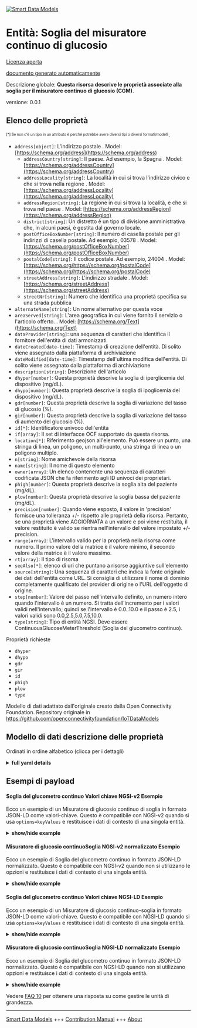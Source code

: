 <!-- 10-Header -->  
[![Smart Data Models](https://smartdatamodels.org/wp-content/uploads/2022/01/SmartDataModels_logo.png "Logo")](https://smartdatamodels.org)  
Entità: Soglia del misuratore continuo di glucosio  
==================================================<!-- /10-Header -->  
<!-- 15-License -->  
[Licenza aperta](https://github.com/smart-data-models//dataModel.OCF/blob/master/ContinuousGlucoseMeterThreshold/LICENSE.md)  
[documento generato automaticamente](https://docs.google.com/presentation/d/e/2PACX-1vTs-Ng5dIAwkg91oTTUdt8ua7woBXhPnwavZ0FxgR8BsAI_Ek3C5q97Nd94HS8KhP-r_quD4H0fgyt3/pub?start=false&loop=false&delayms=3000#slide=id.gb715ace035_0_60)  
<!-- /15-License -->  
<!-- 20-Description -->  
Descrizione globale: **Questa risorsa descrive le proprietà associate alla soglia per il misuratore continuo di glucosio (CGM)**.  
versione: 0.0.1  
<!-- /20-Description -->  
<!-- 30-PropertiesList -->  

## Elenco delle proprietà  

<sup><sub>[*] Se non c'è un tipo in un attributo è perché potrebbe avere diversi tipi o diversi formati/modelli</sub></sup>.  
- `address[object]`: L'indirizzo postale  . Model: [https://schema.org/address](https://schema.org/address)	- `addressCountry[string]`: Il paese. Ad esempio, la Spagna  . Model: [https://schema.org/addressCountry](https://schema.org/addressCountry)  
	- `addressLocality[string]`: La località in cui si trova l'indirizzo civico e che si trova nella regione  . Model: [https://schema.org/addressLocality](https://schema.org/addressLocality)  
	- `addressRegion[string]`: La regione in cui si trova la località, e che si trova nel paese  . Model: [https://schema.org/addressRegion](https://schema.org/addressRegion)  
	- `district[string]`: Un distretto è un tipo di divisione amministrativa che, in alcuni paesi, è gestita dal governo locale.    
	- `postOfficeBoxNumber[string]`: Il numero di casella postale per gli indirizzi di casella postale. Ad esempio, 03578  . Model: [https://schema.org/postOfficeBoxNumber](https://schema.org/postOfficeBoxNumber)  
	- `postalCode[string]`: Il codice postale. Ad esempio, 24004  . Model: [https://schema.org/https://schema.org/postalCode](https://schema.org/https://schema.org/postalCode)  
	- `streetAddress[string]`: L'indirizzo stradale  . Model: [https://schema.org/streetAddress](https://schema.org/streetAddress)  
	- `streetNr[string]`: Numero che identifica una proprietà specifica su una strada pubblica    
- `alternateName[string]`: Un nome alternativo per questa voce  - `areaServed[string]`: L'area geografica in cui viene fornito il servizio o l'articolo offerto.  . Model: [https://schema.org/Text](https://schema.org/Text)- `dataProvider[string]`: una sequenza di caratteri che identifica il fornitore dell'entità di dati armonizzati  - `dateCreated[date-time]`: Timestamp di creazione dell'entità. Di solito viene assegnato dalla piattaforma di archiviazione  - `dateModified[date-time]`: Timestamp dell'ultima modifica dell'entità. Di solito viene assegnato dalla piattaforma di archiviazione  - `description[string]`: Descrizione dell'articolo  - `dhyper[number]`: Questa proprietà descrive la soglia di iperglicemia del dispositivo (mg/dL).  - `dhypo[number]`: Questa proprietà descrive la soglia di ipoglicemia del dispositivo (mg/dL).  - `gdr[number]`: Questa proprietà descrive la soglia di variazione del tasso di glucosio (%).  - `gir[number]`: Questa proprietà descrive la soglia di variazione del tasso di aumento del glucosio (%).  - `id[*]`: Identificatore univoco dell'entità  - `if[array]`: Il set di interfacce OCF supportato da questa risorsa.  - `location[*]`: Riferimento geojson all'elemento. Può essere un punto, una stringa di linea, un poligono, un multi-punto, una stringa di linea o un poligono multiplo.  - `n[string]`: Nome amichevole della risorsa  - `name[string]`: Il nome di questo elemento  - `owner[array]`: Un elenco contenente una sequenza di caratteri codificata JSON che fa riferimento agli ID univoci dei proprietari.  - `phigh[number]`: Questa proprietà descrive la soglia alta del paziente (mg/dL).  - `plow[number]`: Questa proprietà descrive la soglia bassa del paziente (mg/dL).  - `precision[number]`: Quando viene esposto, il valore in 'precision' fornisce una tolleranza +/- rispetto alle proprietà della risorsa. Pertanto, se una proprietà viene AGGIORNATA a un valore e poi viene restituita, il valore restituito è valido se rientra nell'intervallo del valore impostato +/- precision.  - `range[array]`: L'intervallo valido per la proprietà nella risorsa come numero. Il primo valore della matrice è il valore minimo, il secondo valore della matrice è il valore massimo.  - `rt[array]`: Il tipo di risorsa  - `seeAlso[*]`: elenco di uri che puntano a risorse aggiuntive sull'elemento  - `source[string]`: Una sequenza di caratteri che indica la fonte originale dei dati dell'entità come URL. Si consiglia di utilizzare il nome di dominio completamente qualificato del provider di origine o l'URL dell'oggetto di origine.  - `step[number]`: Valore del passo nell'intervallo definito, un numero intero quando l'intervallo è un numero.  Si tratta dell'incremento per i valori validi nell'intervallo; quindi se l'intervallo è 0.0..10.0 e il passo è 2.5, i valori validi sono 0.0,2.5,5.0,7.5,10.0.  - `type[string]`: Tipo di entità NGSI. Deve essere ContinuousGlucoseMeterThreshold (Soglia del glucometro continuo).  <!-- /30-PropertiesList -->  
<!-- 35-RequiredProperties -->  
Proprietà richieste  
- `dhyper`  - `dhypo`  - `gdr`  - `gir`  - `id`  - `phigh`  - `plow`  - `type`  <!-- /35-RequiredProperties -->  
<!-- 40-RequiredProperties -->  
Modello di dati adattato dall'originale creato dalla Open Connectivity Foundation. Repository originale in https://github.com/openconnectivityfoundation/IoTDataModels  
<!-- /40-RequiredProperties -->  
<!-- 50-DataModelHeader -->  
## Modello di dati descrizione delle proprietà  
Ordinati in ordine alfabetico (clicca per i dettagli)  
<!-- /50-DataModelHeader -->  
<!-- 60-ModelYaml -->  
<details><summary><strong>full yaml details</strong></summary>    
```yaml  
ContinuousGlucoseMeterThreshold:    
  description: This Resource describes the Properties associated with Threshold for Continuous Glucose Meter (CGM).    
  properties:    
    address:    
      description: The mailing address    
      properties:    
        addressCountry:    
          description: 'The country. For example, Spain'    
          type: string    
          x-ngsi:    
            model: https://schema.org/addressCountry    
            type: Property    
        addressLocality:    
          description: 'The locality in which the street address is, and which is in the region'    
          type: string    
          x-ngsi:    
            model: https://schema.org/addressLocality    
            type: Property    
        addressRegion:    
          description: 'The region in which the locality is, and which is in the country'    
          type: string    
          x-ngsi:    
            model: https://schema.org/addressRegion    
            type: Property    
        district:    
          description: 'A district is a type of administrative division that, in some countries, is managed by the local government'    
          type: string    
          x-ngsi:    
            type: Property    
        postOfficeBoxNumber:    
          description: 'The post office box number for PO box addresses. For example, 03578'    
          type: string    
          x-ngsi:    
            model: https://schema.org/postOfficeBoxNumber    
            type: Property    
        postalCode:    
          description: 'The postal code. For example, 24004'    
          type: string    
          x-ngsi:    
            model: https://schema.org/https://schema.org/postalCode    
            type: Property    
        streetAddress:    
          description: The street address    
          type: string    
          x-ngsi:    
            model: https://schema.org/streetAddress    
            type: Property    
        streetNr:    
          description: Number identifying a specific property on a public street    
          type: string    
          x-ngsi:    
            type: Property    
      type: object    
      x-ngsi:    
        model: https://schema.org/address    
        type: Property    
    alternateName:    
      description: An alternative name for this item    
      type: string    
      x-ngsi:    
        type: Property    
    areaServed:    
      description: The geographic area where a service or offered item is provided    
      type: string    
      x-ngsi:    
        model: https://schema.org/Text    
        type: Property    
    dataProvider:    
      description: A sequence of characters identifying the provider of the harmonised data entity    
      type: string    
      x-ngsi:    
        type: Property    
    dateCreated:    
      description: Entity creation timestamp. This will usually be allocated by the storage platform    
      format: date-time    
      type: string    
      x-ngsi:    
        type: Property    
    dateModified:    
      description: Timestamp of the last modification of the entity. This will usually be allocated by the storage platform    
      format: date-time    
      type: string    
      x-ngsi:    
        type: Property    
    description:    
      description: A description of this item    
      type: string    
      x-ngsi:    
        type: Property    
    dhyper:    
      description: This Property describes the Device hyperglycemia threshold (mg/dL)    
      minimum: 0.0    
      readOnly: false    
      type: number    
      x-ngsi:    
        type: Property    
    dhypo:    
      description: This Property describes the Device hypoglycemia threshold (mg/dL)    
      minimum: 0.0    
      readOnly: false    
      type: number    
      x-ngsi:    
        type: Property    
    gdr:    
      description: This Property describes the Glucose Decrease rate of change threshold (%)    
      minimum: 0.0    
      readOnly: false    
      type: number    
      x-ngsi:    
        type: Property    
    gir:    
      description: This Property describes the Glucose Increase rate of change threshold (%)    
      minimum: 0.0    
      readOnly: false    
      type: number    
      x-ngsi:    
        type: Property    
    id:    
      anyOf:    
        - description: Identifier format of any NGSI entity    
          maxLength: 256    
          minLength: 1    
          pattern: ^[\w\-\.\{\}\$\+\*\[\]`|~^@!,:\\]+$    
          type: string    
          x-ngsi:    
            type: Property    
        - description: Identifier format of any NGSI entity    
          format: uri    
          type: string    
          x-ngsi:    
            type: Property    
      description: Unique identifier of the entity    
      x-ngsi:    
        type: Property    
    if:    
      description: The OCF Interface set supported by this Resource    
      items:    
        enum:    
          - oic.if.rw    
          - oic.if.baseline    
        type: string    
      minItems: 1    
      readOnly: true    
      type: array    
      uniqueItems: true    
      x-ngsi:    
        type: Property    
    location:    
      description: 'Geojson reference to the item. It can be Point, LineString, Polygon, MultiPoint, MultiLineString or MultiPolygon'    
      oneOf:    
        - description: Geojson reference to the item. Point    
          properties:    
            bbox:    
              items:    
                type: number    
              minItems: 4    
              type: array    
            coordinates:    
              items:    
                type: number    
              minItems: 2    
              type: array    
            type:    
              enum:    
                - Point    
              type: string    
          required:    
            - type    
            - coordinates    
          title: GeoJSON Point    
          type: object    
          x-ngsi:    
            type: GeoProperty    
        - description: Geojson reference to the item. LineString    
          properties:    
            bbox:    
              items:    
                type: number    
              minItems: 4    
              type: array    
            coordinates:    
              items:    
                items:    
                  type: number    
                minItems: 2    
                type: array    
              minItems: 2    
              type: array    
            type:    
              enum:    
                - LineString    
              type: string    
          required:    
            - type    
            - coordinates    
          title: GeoJSON LineString    
          type: object    
          x-ngsi:    
            type: GeoProperty    
        - description: Geojson reference to the item. Polygon    
          properties:    
            bbox:    
              items:    
                type: number    
              minItems: 4    
              type: array    
            coordinates:    
              items:    
                items:    
                  items:    
                    type: number    
                  minItems: 2    
                  type: array    
                minItems: 4    
                type: array    
              type: array    
            type:    
              enum:    
                - Polygon    
              type: string    
          required:    
            - type    
            - coordinates    
          title: GeoJSON Polygon    
          type: object    
          x-ngsi:    
            type: GeoProperty    
        - description: Geojson reference to the item. MultiPoint    
          properties:    
            bbox:    
              items:    
                type: number    
              minItems: 4    
              type: array    
            coordinates:    
              items:    
                items:    
                  type: number    
                minItems: 2    
                type: array    
              type: array    
            type:    
              enum:    
                - MultiPoint    
              type: string    
          required:    
            - type    
            - coordinates    
          title: GeoJSON MultiPoint    
          type: object    
          x-ngsi:    
            type: GeoProperty    
        - description: Geojson reference to the item. MultiLineString    
          properties:    
            bbox:    
              items:    
                type: number    
              minItems: 4    
              type: array    
            coordinates:    
              items:    
                items:    
                  items:    
                    type: number    
                  minItems: 2    
                  type: array    
                minItems: 2    
                type: array    
              type: array    
            type:    
              enum:    
                - MultiLineString    
              type: string    
          required:    
            - type    
            - coordinates    
          title: GeoJSON MultiLineString    
          type: object    
          x-ngsi:    
            type: GeoProperty    
        - description: Geojson reference to the item. MultiLineString    
          properties:    
            bbox:    
              items:    
                type: number    
              minItems: 4    
              type: array    
            coordinates:    
              items:    
                items:    
                  items:    
                    items:    
                      type: number    
                    minItems: 2    
                    type: array    
                  minItems: 4    
                  type: array    
                type: array    
              type: array    
            type:    
              enum:    
                - MultiPolygon    
              type: string    
          required:    
            - type    
            - coordinates    
          title: GeoJSON MultiPolygon    
          type: object    
          x-ngsi:    
            type: GeoProperty    
      x-ngsi:    
        type: GeoProperty    
    n:    
      description: Friendly name of the Resource    
      maxLength: 64    
      readOnly: true    
      type: string    
      x-ngsi:    
        type: Property    
    name:    
      description: The name of this item    
      type: string    
      x-ngsi:    
        type: Property    
    owner:    
      description: A List containing a JSON encoded sequence of characters referencing the unique Ids of the owner(s)    
      items:    
        anyOf:    
          - description: Identifier format of any NGSI entity    
            maxLength: 256    
            minLength: 1    
            pattern: ^[\w\-\.\{\}\$\+\*\[\]`|~^@!,:\\]+$    
            type: string    
            x-ngsi:    
              type: Property    
          - description: Identifier format of any NGSI entity    
            format: uri    
            type: string    
            x-ngsi:    
              type: Property    
        description: Unique identifier of the entity    
        x-ngsi:    
          type: Property    
      type: array    
      x-ngsi:    
        type: Property    
    phigh:    
      description: This Property describes the Patient high threshold (mg/dL)    
      minimum: 0.0    
      readOnly: false    
      type: number    
      x-ngsi:    
        type: Property    
    plow:    
      description: This Property describes the Patient low threshold (mg/dL)    
      minimum: 0.0    
      readOnly: false    
      type: number    
      x-ngsi:    
        type: Property    
    precision:    
      description: 'When exposed the value in ''precision'' provides a +/- tolerance against the Properties in the Resource. Thus if a Property is UPDATED to a value and that Property then RETRIEVED, the RETRIEVED value is valid if in the range of the set value +/- precision'    
      readOnly: true    
      type: number    
      x-ngsi:    
        type: Property    
    range:    
      description: 'The valid range for the Property in the Resource as a number. The first value in the array is the minimum value, the second value in the array is the maximum value'    
      items:    
        type: number    
      maxItems: 2    
      minItems: 2    
      readOnly: true    
      type: array    
      x-ngsi:    
        type: Property    
    rt:    
      description: The Resource Type    
      items:    
        enum:    
          - oic.r.cgm.threshold    
        type: string    
      minItems: 1    
      readOnly: true    
      type: array    
      uniqueItems: true    
      x-ngsi:    
        type: Property    
    seeAlso:    
      description: list of uri pointing to additional resources about the item    
      oneOf:    
        - items:    
            format: uri    
            type: string    
          minItems: 1    
          type: array    
        - format: uri    
          type: string    
      x-ngsi:    
        type: Property    
    source:    
      description: 'A sequence of characters giving the original source of the entity data as a URL. Recommended to be the fully qualified domain name of the source provider, or the URL to the source object'    
      type: string    
      x-ngsi:    
        type: Property    
    step:    
      description: 'Step value across the defined range an integer when the range is a number.  This is the increment for valid values across the range; so if range is 0.0..10.0 and step is 2.5 then valid values are 0.0,2.5,5.0,7.5,10.0'    
      readOnly: true    
      type: number    
      x-ngsi:    
        type: Property    
    type:    
      description: NGSI entity type. It has to be ContinuousGlucoseMeterThreshold    
      enum:    
        - ContinuousGlucoseMeterThreshold    
      type: string    
      x-ngsi:    
        type: Property    
  required:    
    - plow    
    - phigh    
    - dhypo    
    - dhyper    
    - gir    
    - gdr    
    - id    
    - type    
  type: object    
  x-derived-from: https://raw.githubusercontent.com/openconnectivityfoundation/IoTDataModels/master/ContinuousGlucoseMeterThreshold.swagger.json    
  x-disclaimer: 'Redistribution and use in source and binary forms, with or without modification, are permitted  provided that the license conditions are met. Copyleft (c) 2022 Contributors to Smart Data Models Program'    
  x-license-url: https://github.com/smart-data-models/dataModel.OCF/blob/master/ContinuousGlucoseMeterThreshold/LICENSE.md    
  x-model-schema: https://smart-data-models.github.io/dataModel.OCF/ContinuousGlucoseMeterThreshold/schema.json    
  x-model-tags: OCF    
  x-version: 0.0.1    
```  
</details>    
<!-- /60-ModelYaml -->  
<!-- 70-MiddleNotes -->  
<!-- /70-MiddleNotes -->  
<!-- 80-Examples -->  
## Esempi di payload  
#### Soglia del glucometro continuo Valori chiave NGSI-v2 Esempio  
Ecco un esempio di un Misuratore di glucosio continuo di soglia in formato JSON-LD come valori-chiave. Questo è compatibile con NGSI-v2 quando si usa `options=keyValues` e restituisce i dati di contesto di una singola entità.  
<details><summary><strong>show/hide example</strong></summary>    
```json  
{  
    "id": "urn:ngsi-ld:ContinuousGlucoseMeterThreshold:id:QSII:08545277",  
    "dateCreated": "2011-06-12T08:24:11Z",  
    "dateModified": "1994-09-18T20:29:43Z",  
    "source": "For or prevent right still if rich. Us maintain event. Meeting fish show nor only. Here manage threat profes",  
    "name": "Stuff alone team responsibility. Yourself look c",  
    "alternateName": "Court particularly song lay follow film movie. Response size character tax.",  
    "description": "Card color them teach drug college management. Good director beyond exactly heavy family.",  
    "dataProvider": "Audience fill free position. Debate imagine court throughout.",  
    "owner": [  
        "urn:ngsi-ld:ContinuousGlucoseMeterThreshold:items:EUJH:30934965",  
        "urn:ngsi-ld:ContinuousGlucoseMeterThreshold:items:RTPX:39835000"  
    ],  
    "seeAlso": [  
        "urn:ngsi-ld:ContinuousGlucoseMeterThreshold:items:RQAB:55271114"  
    ],  
    "location": {  
        "type": "Point",  
        "coordinates": [  
            69.193737,  
            -84.724615  
        ]  
    },  
    "address": {  
        "streetAddress": "Finally born probably TV realize pattern available tax. Say of",  
        "addressLocality": "Water culture respond game feel debate. No make third.",  
        "addressRegion": "One family window eye area approach people along. Prepare order around play production difference ball true.",  
        "addressCountry": "Identify administratio",  
        "postalCode": "Need bad always small some apply.",  
        "postOfficeBoxNumber": "House clearly second improve human. Box main outside throughout discussion evidence beautiful.",  
        "streetNr": "Leg research force worker strategy name. Knowledge stuff person change magazine hard well.",  
        "district": "Quite author"  
    },  
    "areaServed": "Rise item research study phone. Co",  
    "plow": 53.9,  
    "phigh": 705.7,  
    "dhypo": 755.1,  
    "dhyper": 517.6,  
    "gir": 375.6,  
    "gdr": 263.1,  
    "rt": [  
        "oic.r.cgm.threshold"  
    ],  
    "n": "Design president specific approa",  
    "if": [  
        "oic.if.rw"  
    ],  
    "range": [  
        13.4,  
        330.3  
    ],  
    "step": 872.4,  
    "precision": 23.4,  
    "type": "ContinuousGlucoseMeterThreshold"  
}  
```  
</details>  
#### Misuratore di glucosio continuoSoglia NGSI-v2 normalizzato Esempio  
Ecco un esempio di Soglia del glucometro continuo in formato JSON-LD normalizzato. Questo è compatibile con NGSI-v2 quando non si utilizzano le opzioni e restituisce i dati di contesto di una singola entità.  
<details><summary><strong>show/hide example</strong></summary>    
```json  
{  
    "id": "urn:ngsi-ld:ContinuousGlucoseMeterThreshold:id:QSII:08545277",  
    "dateCreated": {  
        "type": "DateTime",  
        "value": "2011-06-12T08:24:11Z"  
    },  
    "dateModified": {  
        "type": "DateTime",  
        "value": "1994-09-18T20:29:43Z"  
    },  
    "source": {  
        "type": "Text",  
        "value": "For or prevent right still if rich. Us maintain event. Meeting fish show nor only. Here manage threat profes"  
    },  
    "name": {  
        "type": "Text",  
        "value": "Stuff alone team responsibility. Yourself look c"  
    },  
    "alternateName": {  
        "type": "Text",  
        "value": "Court particularly song lay follow film movie. Response size character tax."  
    },  
    "description": {  
        "type": "Text",  
        "value": "Card color them teach drug college management. Good director beyond exactly heavy family."  
    },  
    "dataProvider": {  
        "type": "Text",  
        "value": "Audience fill free position. Debate imagine court throughout."  
    },  
    "owner": {  
        "type": "StructuredValue",  
        "value": [  
            "urn:ngsi-ld:ContinuousGlucoseMeterThreshold:items:EUJH:30934965",  
            "urn:ngsi-ld:ContinuousGlucoseMeterThreshold:items:RTPX:39835000"  
        ]  
    },  
    "seeAlso": {  
        "type": "StructuredValue",  
        "value": [  
            "urn:ngsi-ld:ContinuousGlucoseMeterThreshold:items:RQAB:55271114"  
        ]  
    },  
    "location": {  
        "type": "geo:json",  
        "value": {  
            "type": "Point",  
            "coordinates": [  
                69.193737,  
                -84.724615  
            ]  
        }  
    },  
    "address": {  
        "type": "StructuredValue",  
        "value": {  
            "streetAddress": "Finally born probably TV realize pattern available tax. Say of",  
            "addressLocality": "Water culture respond game feel debate. No make third.",  
            "addressRegion": "One family window eye area approach people along. Prepare order around play production difference ball true.",  
            "addressCountry": "Identify administratio",  
            "postalCode": "Need bad always small some apply.",  
            "postOfficeBoxNumber": "House clearly second improve human. Box main outside throughout discussion evidence beautiful.",  
            "streetNr": "Leg research force worker strategy name. Knowledge stuff person change magazine hard well.",  
            "district": "Quite author"  
        }  
    },  
    "areaServed": {  
        "type": "Text",  
        "value": "Rise item research study phone. Co"  
    },  
    "plow": {  
        "type": "Number",  
        "value": 53.9  
    },  
    "phigh": {  
        "type": "Number",  
        "value": 705.7  
    },  
    "dhypo": {  
        "type": "Number",  
        "value": 755.1  
    },  
    "dhyper": {  
        "type": "Number",  
        "value": 517.6  
    },  
    "gir": {  
        "type": "Number",  
        "value": 375.6  
    },  
    "gdr": {  
        "type": "Number",  
        "value": 263.1  
    },  
    "rt": {  
        "type": "StructuredValue",  
        "value": [  
            "oic.r.cgm.threshold"  
        ]  
    },  
    "n": {  
        "type": "Text",  
        "value": "Design president specific approa"  
    },  
    "if": {  
        "type": "StructuredValue",  
        "value": [  
            "oic.if.rw"  
        ]  
    },  
    "range": {  
        "type": "StructuredValue",  
        "value": [  
            13.4,  
            330.3  
        ]  
    },  
    "step": {  
        "type": "Number",  
        "value": 872.4  
    },  
    "precision": {  
        "type": "Number",  
        "value": 23.4  
    },  
    "type": "ContinuousGlucoseMeterThreshold"  
}  
```  
</details>  
#### Soglia del glucometro continuo Valori chiave NGSI-LD Esempio  
Ecco un esempio di un Misuratore di glucosio continuo-soglia in formato JSON-LD come valori-chiave. Questo è compatibile con NGSI-LD quando si usa `options=keyValues` e restituisce i dati di contesto di una singola entità.  
<details><summary><strong>show/hide example</strong></summary>    
```json  
{  
    "id": "urn:ngsi-ld:ContinuousGlucoseMeterThreshold:id:QSII:08545277",  
    "dateCreated": "2011-06-12T08:24:11Z",  
    "dateModified": "1994-09-18T20:29:43Z",  
    "source": "For or prevent right still if rich. Us maintain event. Meeting fish show nor only. Here manage threat profes",  
    "name": "Stuff alone team responsibility. Yourself look c",  
    "alternateName": "Court particularly song lay follow film movie. Response size character tax.",  
    "description": "Card color them teach drug college management. Good director beyond exactly heavy family.",  
    "dataProvider": "Audience fill free position. Debate imagine court throughout.",  
    "owner": [  
        "urn:ngsi-ld:ContinuousGlucoseMeterThreshold:items:EUJH:30934965",  
        "urn:ngsi-ld:ContinuousGlucoseMeterThreshold:items:RTPX:39835000"  
    ],  
    "seeAlso": [  
        "urn:ngsi-ld:ContinuousGlucoseMeterThreshold:items:RQAB:55271114"  
    ],  
    "location": {  
        "type": "Point",  
        "coordinates": [  
            69.193737,  
            -84.724615  
        ]  
    },  
    "address": {  
        "streetAddress": "Finally born probably TV realize pattern available tax. Say of",  
        "addressLocality": "Water culture respond game feel debate. No make third.",  
        "addressRegion": "One family window eye area approach people along. Prepare order around play production difference ball true.",  
        "addressCountry": "Identify administratio",  
        "postalCode": "Need bad always small some apply.",  
        "postOfficeBoxNumber": "House clearly second improve human. Box main outside throughout discussion evidence beautiful.",  
        "streetNr": "Leg research force worker strategy name. Knowledge stuff person change magazine hard well.",  
        "district": "Quite author"  
    },  
    "areaServed": "Rise item research study phone. Co",  
    "plow": 53.9,  
    "phigh": 705.7,  
    "dhypo": 755.1,  
    "dhyper": 517.6,  
    "gir": 375.6,  
    "gdr": 263.1,  
    "rt": [  
        "oic.r.cgm.threshold"  
    ],  
    "n": "Design president specific approa",  
    "if": [  
        "oic.if.rw"  
    ],  
    "range": [  
        13.4,  
        330.3  
    ],  
    "step": 872.4,  
    "precision": 23.4,  
    "type": "ContinuousGlucoseMeterThreshold",  
    "@context": [  
        "https://smartdatamodels.org/context.jsonld"  
    ]  
}  
```  
</details>  
#### Misuratore di glucosio continuoSoglia NGSI-LD normalizzato Esempio  
Ecco un esempio di Soglia del glucometro continuo in formato JSON-LD normalizzato. Questo è compatibile con NGSI-LD quando non si utilizzano opzioni e restituisce i dati di contesto di una singola entità.  
<details><summary><strong>show/hide example</strong></summary>    
```json  
{  
    "id": "urn:ngsi-ld:ContinuousGlucoseMeterThreshold:id:QSII:08545277",  
    "dateCreated": {  
        "type": "Property",  
        "value": {  
            "@type": "DateTime",  
            "@value": "2011-06-12T08:24:11Z"  
        }  
    },  
    "dateModified": {  
        "type": "Property",  
        "value": {  
            "@type": "DateTime",  
            "@value": "1994-09-18T20:29:43Z"  
        }  
    },  
    "source": {  
        "type": "Property",  
        "value": "For or prevent right still if rich. Us maintain event. Meeting fish show nor only. Here manage threat profes"  
    },  
    "name": {  
        "type": "Property",  
        "value": "Stuff alone team responsibility. Yourself look c"  
    },  
    "alternateName": {  
        "type": "Property",  
        "value": "Court particularly song lay follow film movie. Response size character tax."  
    },  
    "description": {  
        "type": "Property",  
        "value": "Card color them teach drug college management. Good director beyond exactly heavy family."  
    },  
    "dataProvider": {  
        "type": "Property",  
        "value": "Audience fill free position. Debate imagine court throughout."  
    },  
    "owner": {  
        "type": "Property",  
        "value": [  
            "urn:ngsi-ld:ContinuousGlucoseMeterThreshold:items:EUJH:30934965",  
            "urn:ngsi-ld:ContinuousGlucoseMeterThreshold:items:RTPX:39835000"  
        ]  
    },  
    "seeAlso": {  
        "type": "Property",  
        "value": [  
            "urn:ngsi-ld:ContinuousGlucoseMeterThreshold:items:RQAB:55271114"  
        ]  
    },  
    "location": {  
        "type": "GeoProperty",  
        "value": {  
            "type": "Point",  
            "coordinates": [  
                69.193737,  
                -84.724615  
            ]  
        }  
    },  
    "address": {  
        "type": "Property",  
        "value": {  
            "streetAddress": "Finally born probably TV realize pattern available tax. Say of",  
            "addressLocality": "Water culture respond game feel debate. No make third.",  
            "addressRegion": "One family window eye area approach people along. Prepare order around play production difference ball true.",  
            "addressCountry": "Identify administratio",  
            "postalCode": "Need bad always small some apply.",  
            "postOfficeBoxNumber": "House clearly second improve human. Box main outside throughout discussion evidence beautiful.",  
            "streetNr": "Leg research force worker strategy name. Knowledge stuff person change magazine hard well.",  
            "district": "Quite author"  
        }  
    },  
    "areaServed": {  
        "type": "Property",  
        "value": "Rise item research study phone. Co"  
    },  
    "plow": {  
        "type": "Property",  
        "value": 53.9  
    },  
    "phigh": {  
        "type": "Property",  
        "value": 705.7  
    },  
    "dhypo": {  
        "type": "Property",  
        "value": 755.1  
    },  
    "dhyper": {  
        "type": "Property",  
        "value": 517.6  
    },  
    "gir": {  
        "type": "Property",  
        "value": 375.6  
    },  
    "gdr": {  
        "type": "Property",  
        "value": 263.1  
    },  
    "rt": {  
        "type": "Property",  
        "value": [  
            "oic.r.cgm.threshold"  
        ]  
    },  
    "n": {  
        "type": "Property",  
        "value": "Design president specific approa"  
    },  
    "if": {  
        "type": "Property",  
        "value": [  
            "oic.if.rw"  
        ]  
    },  
    "range": {  
        "type": "Property",  
        "value": [  
            13.4,  
            330.3  
        ]  
    },  
    "step": {  
        "type": "Property",  
        "value": 872.4  
    },  
    "precision": {  
        "type": "Property",  
        "value": 23.4  
    },  
    "type": "ContinuousGlucoseMeterThreshold",  
    "@context": [  
        "https://smartdatamodels.org/context.jsonld"  
    ]  
}  
```  
</details><!-- /80-Examples -->  
<!-- 90-FooterNotes -->  
<!-- /90-FooterNotes -->  
<!-- 95-Units -->  
Vedere [FAQ 10](https://smartdatamodels.org/index.php/faqs/) per ottenere una risposta su come gestire le unità di grandezza.  
<!-- /95-Units -->  
<!-- 97-LastFooter -->  
---  
[Smart Data Models](https://smartdatamodels.org) +++ [Contribution Manual](https://bit.ly/contribution_manual) +++ [About](https://bit.ly/Introduction_SDM)<!-- /97-LastFooter -->  
